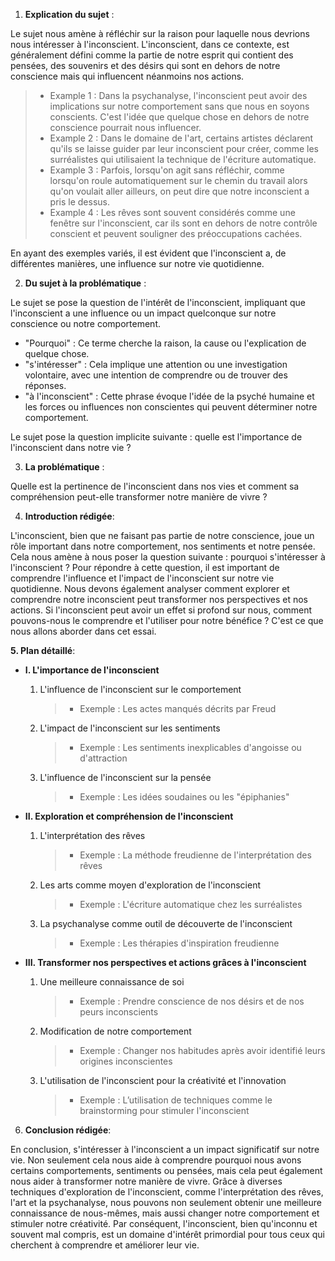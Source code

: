 1. **Explication du sujet** :

Le sujet nous amène à réfléchir sur la raison pour laquelle nous devrions nous intéresser à l'inconscient. L'inconscient, dans ce contexte, est généralement défini comme la partie de notre esprit qui contient des pensées, des souvenirs et des désirs qui sont en dehors de notre conscience mais qui influencent néanmoins nos actions.

> - Example 1 : Dans la psychanalyse, l'inconscient peut avoir des implications sur notre comportement sans que nous en soyons conscients. C'est l'idée que quelque chose en dehors de notre conscience pourrait nous influencer.
> - Example 2 : Dans le domaine de l'art, certains artistes déclarent qu'ils se laisse guider par leur inconscient pour créer, comme les surréalistes qui utilisaient la technique de l'écriture automatique.
> - Example 3 : Parfois, lorsqu'on agit sans réfléchir, comme lorsqu'on roule automatiquement sur le chemin du travail alors qu'on voulait aller ailleurs, on peut dire que notre inconscient a pris le dessus.
> - Example 4 : Les rêves sont souvent considérés comme une fenêtre sur l'inconscient, car ils sont en dehors de notre contrôle conscient et peuvent souligner des préoccupations cachées.

En ayant des exemples variés, il est évident que l'inconscient a, de différentes manières, une influence sur notre vie quotidienne.

2. **Du sujet à la problématique** :

Le sujet se pose la question de l'intérêt de l'inconscient, impliquant que l'inconscient a une influence ou un impact quelconque sur notre conscience ou notre comportement.

- "Pourquoi" : Ce terme cherche la raison, la cause ou l'explication de quelque chose.
- "s'intéresser" : Cela implique une attention ou une investigation volontaire, avec une intention de comprendre ou de trouver des réponses.
- "à l'inconscient" : Cette phrase évoque l'idée de la psyché humaine et les forces ou influences non conscientes qui peuvent déterminer notre comportement.

Le sujet pose la question implicite suivante : quelle est l'importance de l'inconscient dans notre vie ?

3. **La problématique** :

Quelle est la pertinence de l'inconscient dans nos vies et comment sa compréhension peut-elle transformer notre manière de vivre ?

4. **Introduction rédigée**: 

L'inconscient, bien que ne faisant pas partie de notre conscience, joue un rôle important dans notre comportement, nos sentiments et notre pensée. Cela nous amène à nous poser la question suivante : pourquoi s'intéresser à l'inconscient ? Pour répondre à cette question, il est important de comprendre l'influence et l'impact de l'inconscient sur notre vie quotidienne. Nous devons également analyser comment explorer et comprendre notre inconscient peut transformer nos perspectives et nos actions. Si l'inconscient peut avoir un effet si profond sur nous, comment pouvons-nous le comprendre et l'utiliser pour notre bénéfice ? C'est ce que nous allons aborder dans cet essai.

**5. Plan détaillé**:

* **I. L'importance de l'inconscient**

    1. L'influence de l'inconscient sur le comportement
          > - Exemple : Les actes manqués décrits par Freud
    2.  L'impact de l'inconscient sur les sentiments
          > - Exemple : Les sentiments inexplicables d'angoisse ou d'attraction
    3.  L'influence de l'inconscient sur la pensée
          > - Exemple : Les idées soudaines ou les "épiphanies"

* **II. Exploration et compréhension de l'inconscient**

    1. L'interprétation des rêves
          > - Exemple : La méthode freudienne de l'interprétation des rêves
    2.  Les arts comme moyen d'exploration de l'inconscient
          > - Exemple : L'écriture automatique chez les surréalistes
    3.  La psychanalyse comme outil de découverte de l'inconscient
          > - Exemple : Les thérapies d'inspiration freudienne 

* **III. Transformer nos perspectives et actions grâces à l'inconscient**

    1. Une meilleure connaissance de soi
          > - Exemple : Prendre conscience de nos désirs et de nos peurs inconscients
    2.  Modification de notre comportement
          > - Exemple : Changer nos habitudes après avoir identifié leurs origines inconscientes
    3.  L'utilisation de l'inconscient pour la créativité et l'innovation
          > - Exemple : L’utilisation de techniques comme le brainstorming pour stimuler l'inconscient

6. **Conclusion rédigée**: 

En conclusion, s'intéresser à l'inconscient a un impact significatif sur notre vie. Non seulement cela nous aide à comprendre pourquoi nous avons certains comportements, sentiments ou pensées, mais cela peut également nous aider à transformer notre manière de vivre. Grâce à diverses techniques d'exploration de l'inconscient, comme l'interprétation des rêves, l'art et la psychanalyse, nous pouvons non seulement obtenir une meilleure connaissance de nous-mêmes, mais aussi changer notre comportement et stimuler notre créativité. Par conséquent, l'inconscient, bien qu'inconnu et souvent mal compris, est un domaine d'intérêt primordial pour tous ceux qui cherchent à comprendre et améliorer leur vie.
